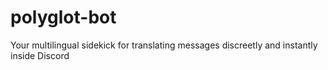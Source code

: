# polyglot-bot
Your multilingual sidekick for translating messages discreetly and instantly inside Discord
